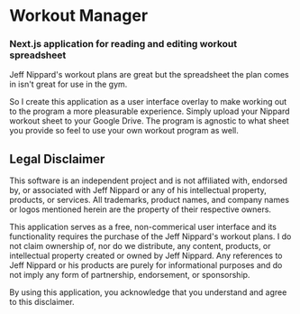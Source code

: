 # Workout Manager
### Next.js application for reading and editing workout spreadsheet

Jeff Nippard's workout plans are great but the spreadsheet the plan comes in isn't great for use in the gym. 

So I create this application as a user interface overlay to make working out to the program a more pleasurable experience. Simply upload your Nippard workout sheet to your Google Drive. The program is agnostic to what sheet you provide so feel to use your own workout program as well.

## Legal Disclaimer
This software is an independent project and is not affiliated with, endorsed by, or associated with Jeff Nippard or any of his intellectual property, products, or services. All trademarks, product names, and company names or logos mentioned herein are the property of their respective owners.

This application serves as a free, non-commerical user interface and its functionality requires the purchase of the Jeff Nippard's workout plans. I do not claim ownership of, nor do we distribute, any content, products, or intellectual property created or owned by Jeff Nippard. Any references to Jeff Nippard or his products are purely for informational purposes and do not imply any form of partnership, endorsement, or sponsorship.

By using this application, you acknowledge that you understand and agree to this disclaimer.


